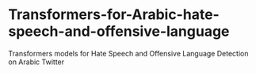 # Transformers-for-Arabic-hate-speech-and-offensive-language
Transformers models for Hate Speech and Offensive Language Detection on Arabic Twitter
